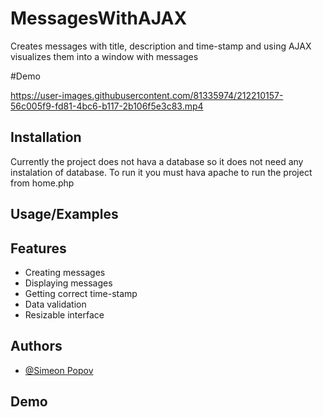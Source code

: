 # MessagesWithAJAX
Creates messages with title, description and time-stamp and using
AJAX visualizes them into a window with messages


#Demo


https://user-images.githubusercontent.com/81335974/212210157-56c005f9-fd81-4bc6-b117-2b106f5e3c83.mp4


 
## Installation

Currently the project does not hava a database so it does not need any instalation of database.
To run it you must hava apache to run the project from home.php
    
## Usage/Examples




## Features

- Creating messages
- Displaying messages
- Getting correct time-stamp
- Data validation
- Resizable interface


## Authors

- [@Simeon Popov](https://github.com/Simo-NBU-100673)


## Demo


